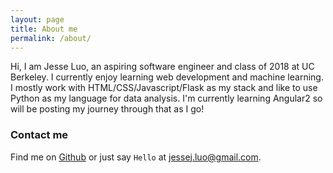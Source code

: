 ```yaml
---
layout: page
title: About me
permalink: /about/
---
```


Hi, I am Jesse Luo, an aspiring software engineer and class of 2018 at UC Berkeley. I currently enjoy learning web development and machine learning. I mostly work with HTML/CSS/Javascript/Flask as my stack and like to use Python as my language for data analysis. I'm currently learning Angular2 so will be posting my journey through that as I go!

### Contact me

Find me on [Github][github] or just say `Hello` at
[jessej.luo@gmail.com](jessej.luo@gmail.com).



[github]: https://github.com/jessej-luo
